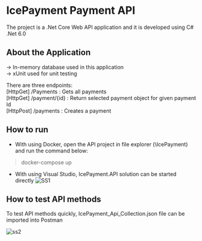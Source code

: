 # IcePayment Payment API
The project is a .Net Core Web API application and it is developed using C# .Net 6.0


## About the Application
-> In-memory database used in this application\
-> xUnit used for unit testing


There are three endpoints:\
[HttpGet]  /Payments : Gets all payments\
[HttpGet]  /payment/{id} : Return selected payment object for given payment Id\
[HttpPost] /payments : Creates a payment


## How to run
* With using Docker, open the API project in file explorer (\IcePayment) and run the command below: 

> docker-compose up 

* With using Visual Studio, IcePayment.API solution can be started directly
![SS1](https://user-images.githubusercontent.com/9204813/148570589-92263ad9-60b3-402f-8e34-347c7a31fe62.JPG)


## How to test API methods
To test API methods quickly, IcePayment_Api_Collection.json file can be imported into Postman 

![ss2](https://user-images.githubusercontent.com/9204813/148570817-c3f8fd75-f782-4edc-8732-50e535028c8f.JPG)
   
